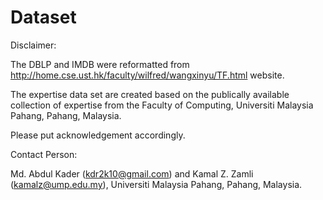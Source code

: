 # Dataset
Disclaimer:

The DBLP and IMDB were reformatted from http://home.cse.ust.hk/faculty/wilfred/wangxinyu/TF.html website.

The expertise data set are created based on the publically available collection of expertise from the Faculty of Computing, Universiti Malaysia Pahang, Pahang, Malaysia.

Please put acknowledgement accordingly.  

Contact Person:

Md. Abdul Kader (kdr2k10@gmail.com) and Kamal Z. Zamli (kamalz@ump.edu.my),
Universiti Malaysia Pahang, Pahang, Malaysia.
